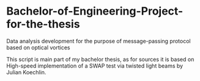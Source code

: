 # Bachelor-of-Engineering-Project-for-the-thesis
Data analysis development for the purpose of message-passing protocol based on optical vortices

This script is main part of my bachelor thesis, as for sources it is based on High-speed implementation of a SWAP test via
twisted light beams by Julian Koechlin.
